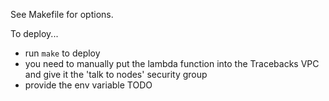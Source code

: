 See Makefile for options.

To deploy...
- run `make` to deploy
- you need to manually put the lambda function into the Tracebacks VPC and give it the 'talk to nodes' security group
- provide the env variable TODO
